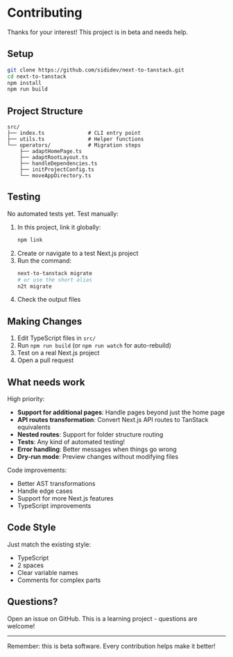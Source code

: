 # Contributing

Thanks for your interest! This project is in beta and needs help.

## Setup

```bash
git clone https://github.com/sididev/next-to-tanstack.git
cd next-to-tanstack
npm install
npm run build
```

## Project Structure

```
src/
├── index.ts              # CLI entry point
├── utils.ts              # Helper functions
└── operators/            # Migration steps
    ├── adaptHomePage.ts
    ├── adaptRootLayout.ts
    ├── handleDependencies.ts
    ├── initProjectConfig.ts
    └── moveAppDirectory.ts
```

## Testing

No automated tests yet. Test manually:

1. In this project, link it globally:
   ```bash
   npm link
   ```
2. Create or navigate to a test Next.js project
3. Run the command:
   ```bash
   next-to-tanstack migrate
   # or use the short alias
   n2t migrate
   ```
4. Check the output files

## Making Changes

1. Edit TypeScript files in `src/`
2. Run `npm run build` (or `npm run watch` for auto-rebuild)
3. Test on a real Next.js project
4. Open a pull request

## What needs work

High priority:

- **Support for additional pages**: Handle pages beyond just the home page
- **API routes transformation**: Convert Next.js API routes to TanStack equivalents
- **Nested routes**: Support for folder structure routing
- **Tests**: Any kind of automated testing!
- **Error handling**: Better messages when things go wrong
- **Dry-run mode**: Preview changes without modifying files

Code improvements:

- Better AST transformations
- Handle edge cases
- Support for more Next.js features
- TypeScript improvements

## Code Style

Just match the existing style:

- TypeScript
- 2 spaces
- Clear variable names
- Comments for complex parts

## Questions?

Open an issue on GitHub. This is a learning project - questions are welcome!

---

Remember: this is beta software. Every contribution helps make it better!
